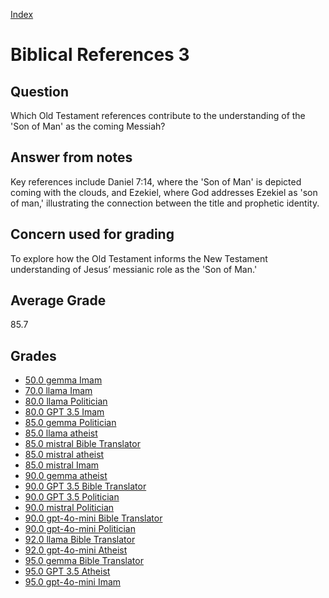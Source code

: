 
[Index](../index.md)
# Biblical References 3
## Question
Which Old Testament references contribute to the understanding of the 'Son of Man' as the coming Messiah?

## Answer from notes
Key references include Daniel 7:14, where the 'Son of Man' is depicted coming with the clouds, and Ezekiel, where God addresses Ezekiel as 'son of man,' illustrating the connection between the title and prophetic identity.

## Concern used for grading
To explore how the Old Testament informs the New Testament understanding of Jesus’ messianic role as the 'Son of Man.'

## Average Grade
85.7

## Grades
 * [50.0 gemma Imam](../answers/gemma_Imam/Biblical_References_3.md)
 * [70.0 llama Imam](../answers/llama_Imam/Biblical_References_3.md)
 * [80.0 llama Politician](../answers/llama_Politician/Biblical_References_3.md)
 * [80.0 GPT 3.5 Imam](../answers/GPT_3.5_Imam/Biblical_References_3.md)
 * [85.0 gemma Politician](../answers/gemma_Politician/Biblical_References_3.md)
 * [85.0 llama atheist](../answers/llama_atheist/Biblical_References_3.md)
 * [85.0 mistral Bible Translator](../answers/mistral_Bible_Translator/Biblical_References_3.md)
 * [85.0 mistral atheist](../answers/mistral_atheist/Biblical_References_3.md)
 * [85.0 mistral Imam](../answers/mistral_Imam/Biblical_References_3.md)
 * [90.0 gemma atheist](../answers/gemma_atheist/Biblical_References_3.md)
 * [90.0 GPT 3.5 Bible Translator](../answers/GPT_3.5_Bible_Translator/Biblical_References_3.md)
 * [90.0 GPT 3.5 Politician](../answers/GPT_3.5_Politician/Biblical_References_3.md)
 * [90.0 mistral Politician](../answers/mistral_Politician/Biblical_References_3.md)
 * [90.0 gpt-4o-mini Bible Translator](../answers/gpt-4o-mini_Bible_Translator/Biblical_References_3.md)
 * [90.0 gpt-4o-mini Politician](../answers/gpt-4o-mini_Politician/Biblical_References_3.md)
 * [92.0 llama Bible Translator](../answers/llama_Bible_Translator/Biblical_References_3.md)
 * [92.0 gpt-4o-mini Atheist](../answers/gpt-4o-mini_Atheist/Biblical_References_3.md)
 * [95.0 gemma Bible Translator](../answers/gemma_Bible_Translator/Biblical_References_3.md)
 * [95.0 GPT 3.5 Atheist](../answers/GPT_3.5_Atheist/Biblical_References_3.md)
 * [95.0 gpt-4o-mini Imam](../answers/gpt-4o-mini_Imam/Biblical_References_3.md)
